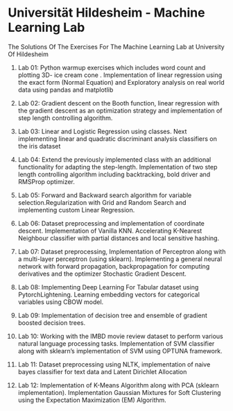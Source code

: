 # Universität Hildesheim - Machine Learning Lab
The Solutions Of The Exercises For The Machine Learning Lab at University Of Hildesheim

1. Lab 01: Python warmup exercises which includes word count and plotting 3D- ice cream cone . Implementation of linear regression using the exact form (Normal Equation) and Exploratory analysis on real world data using pandas and matplotlib

2. Lab 02: Gradient descent on the Booth function, linear regression with the gradient descent as an optimization strategy and implementation of step length controlling algorithm.

3. Lab 03: Linear and Logistic Regression using classes. Next implementing linear and quadratic discriminant analysis classifiers on the iris dataset

4. Lab 04: Extend the previously implemented class with an additional functionality for adapting the step-length. Implementation of two step length controlling algorithm including backtracking, bold driver and RMSProp optimizer.

5. Lab 05: Forward and Backward search algorithm for variable selection.Regularization with Grid and Random Search and implementing custom Linear Regression.

6. Lab 06: Dataset preprocessing and implementation of coordinate descent. Implementation of Vanilla KNN. Accelerating K-Nearest Neighbour classifier with partial distances and local sensitive hashing.

7. Lab 07: Dataset preprocessing, Implementation of Perceptron along with a multi-layer perceptron (using sklearn). Implementing a general neural network with forward propagation, backpropagation for computing derivatives and the optimizer Stochastic Gradient Descent. 

8. Lab 08: Implementing Deep Learning For Tabular dataset using PytorchLightening. Learning embedding vectors for categorical variables using CBOW model. 

9. Lab 09: Implementation of decision tree and ensemble of gradient boosted decision trees.

10. Lab 10: Working with the IMBD movie review dataset to perform various natural language processing tasks. Implementation of SVM classifier along with sklearn’s implementation of SVM using OPTUNA framework.

11. Lab 11: Dataset preprocessing using NLTK, implementation of naive bayes classifier for text data and Latent Dirichlet Allocation

12. Lab 12: Implementation of K-Means Algorithm along with PCA (sklearn implementation). Implementation Gaussian Mixtures for Soft Clustering using the Expectation Maximization (EM) Algorithm.
